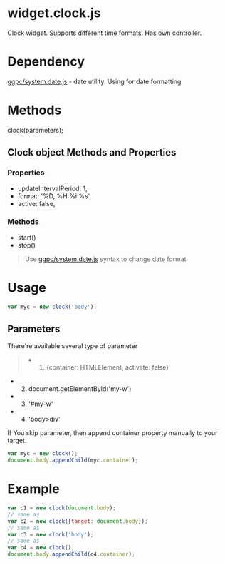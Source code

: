 # widget.clock.js
Clock widget. Supports different time formats. Has own controller.

# Dependency
[ggpc/system.date.js](https://github.com/ggpc/system.date.js) - date utility. Using for date formatting

# Methods

clock(parameters);

## Clock object Methods and Properties
### Properties
- updateIntervalPeriod: 1,
- format: '%D, %H:%i:%s',
- active: false,
### Methods
- start()
- stop()

>Use [ggpc/system.date.js](https://github.com/ggpc/system.date.js) syntax to change date format

# Usage

```javascript
var myc = new clock('body');
```

## Parameters
There're available several type of parameter

>- 1. {container: HTMLElement, activate: false}
- 2. document.getElementById('my-w')
- 3. '#my-w'
- 4. 'body>div'

If You skip parameter, then append container property manually to your target.

```javascript
var myc = new clock();
document.body.appendChild(myc.container);
```

# Example
```javascript
var c1 = new clock(document.body);
// same as
var c2 = new clock({target: document.body});
// same as 
var c3 = new clock('body');
// same as
var c4 = new clock();
document.body.appendChild(c4.container);
```

